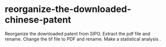 # reorganize-the-downloaded-chinese-patent

Reorganize the downloaded patent from SIPO. Extract the pdf file and rename. Change the tif file to PDF and rename. Make a  statistical analysis .
